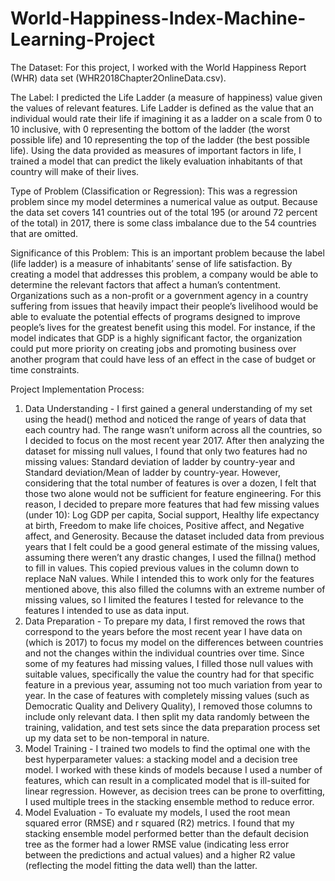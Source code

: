 # World-Happiness-Index-Machine-Learning-Project
The Dataset:
For this project, I worked with the World Happiness Report (WHR) data set (WHR2018Chapter2OnlineData.csv). 

The Label:
I predicted the Life Ladder (a measure of happiness) value given the values of relevant features. 
Life Ladder is defined as the value that an individual would rate their life if imagining it as a ladder
on a scale from 0 to 10 inclusive, with 0 representing the bottom of the ladder (the worst possible life) 
and 10 representing the top of the ladder (the best possible life). Using the data provided as measures 
of important factors in life, I trained a model that can predict the likely evaluation inhabitants of 
that country will make of their lives.

Type of Problem (Classification or Regression):
This was a regression problem since my model determines a numerical value as output. 
Because the data set covers 141 countries out of the total 195 (or around 72 percent of the total) in 2017, 
there is some class imbalance due to the 54 countries that are omitted.

Significance of this Problem:
This is an important problem because the label (life ladder) is a measure of inhabitants’ sense of 
life satisfaction. By creating a model that addresses this problem, a company would be able to determine 
the relevant factors that affect a human’s contentment. Organizations such as a non-profit or 
a government agency in a country suffering from issues that heavily impact their people’s livelihood 
would be able to evaluate the potential effects of programs designed to improve people’s lives 
for the greatest benefit using this model. For instance, if the model indicates that GDP is a highly significant
factor, the organization could put more priority on creating jobs and promoting business over another program 
that could have less of an effect in the case of budget or time constraints. 

Project Implementation Process:
1) Data Understanding - I first gained a general understanding of my set using the head() method and noticed the range of years
  of data that each country had. The range wasn’t uniform across all the countries, so I decided to focus
  on the most recent year 2017. After then analyzing the dataset for missing null values, I found that
  only two features had no missing values: Standard deviation of ladder by country-year and
  Standard deviation/Mean of ladder by country-year. However, considering that the total number of features
  is over a dozen, I felt that those two alone would not be sufficient for feature engineering. For this reason,
  I decided to prepare more features that had few missing values (under 10): Log GDP per capita, Social support,
  Healthy life expectancy at birth, Freedom to make life choices, Positive affect, and Negative affect,
  and Generosity. Because the dataset included data from previous years that I felt could be a good general
  estimate of the missing values, assuming there weren’t any drastic changes, I used the fillna() method
  to fill in values. This copied previous values in the column down to replace NaN values.
  While I intended this to work only for the features mentioned above, this also filled the columns
  with an extreme number of missing values, so I limited the features I tested for relevance to the features
  I intended to use as data input.
2) Data Preparation - To prepare my data, I first removed the rows that correspond to the years before
  the most recent year I have data on (which is 2017) to focus my model on the differences between countries
  and not the changes within the individual countries over time. Since some of my features had missing values,
  I filled those null values with suitable values, specifically the value the country had for that specific feature
  in a previous year, assuming not too much variation from year to year. In the case of features with completely
  missing values (such as Democratic Quality and Delivery Quality), I removed those columns to include only
  relevant data. I then split my data randomly between the training, validation, and test sets since
  the data preparation process set up my data set to be non-temporal in nature. 
3) Model Training - I trained two models to find the optimal one with the best hyperparameter values:
   a stacking model and a decision tree model. I worked with these kinds of models because I used
   a number of features, which can result in a complicated model that is ill-suited for linear regression.
   However, as decision trees can be prone to overfitting, I used multiple trees in the stacking ensemble
   method to reduce error.
4) Model Evaluation - To evaluate my models, I used the root mean squared error (RMSE) and r squared (R2)
   metrics. I found that my stacking ensemble model performed better than the default decision tree
   as the former had a lower RMSE value (indicating less error between the predictions and actual values)
   and a higher R2 value (reflecting the model fitting the data well) than the latter. 

